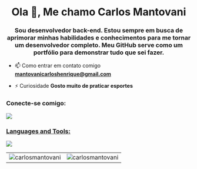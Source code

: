 <h1 align="center">Ola 👋, Me chamo Carlos Mantovani</h1>
<h3 align="center"> Sou desenvolvedor back-end. Estou sempre em busca de aprimorar minhas habilidades e conhecimentos para me tornar um desenvolvedor completo. Meu GitHub serve como um portfólio para demonstrar tudo que sei fazer.</h3>

- 📫 Como entrar em contato comigo **mantovanicarloshenrique@gmail.com**

- ⚡ Curiosidade **Gosto muito de praticar esportes**

<h3 align="left">Conecte-se comigo:</h3>
<p align="left">
<a href="https://www.linkedin.com/in/carlosmantovani/">
    <img src="https://skillicons.dev/icons?i=linkedin&theme=light" />
</p>

<h3 align="left">Languages and Tools:</h3>
<p align="left">
  <a href="https://skillicons.dev">
    <img src="https://skillicons.dev/icons?i=java,php,spring,laravel,aws,mysql,bootstrap,gulp,postman&theme=light" />
  </a>
</p>

<div align="center">
  <table width="100%">
  <tr>
    <td align="center" width="50%">
      <img src="https://github-readme-stats.vercel.app/api/top-langs?username=carlosmantovani&show_icons=true&locale=en&layout=compact" alt="carlosmantovani" />
    </td>
    <td align="center" width="50%">
      <img src="https://github-readme-streak-stats.herokuapp.com/?user=carlosmantovani&" alt="carlosmantovani" />
    </td>
  </tr>
</table>
</div>

